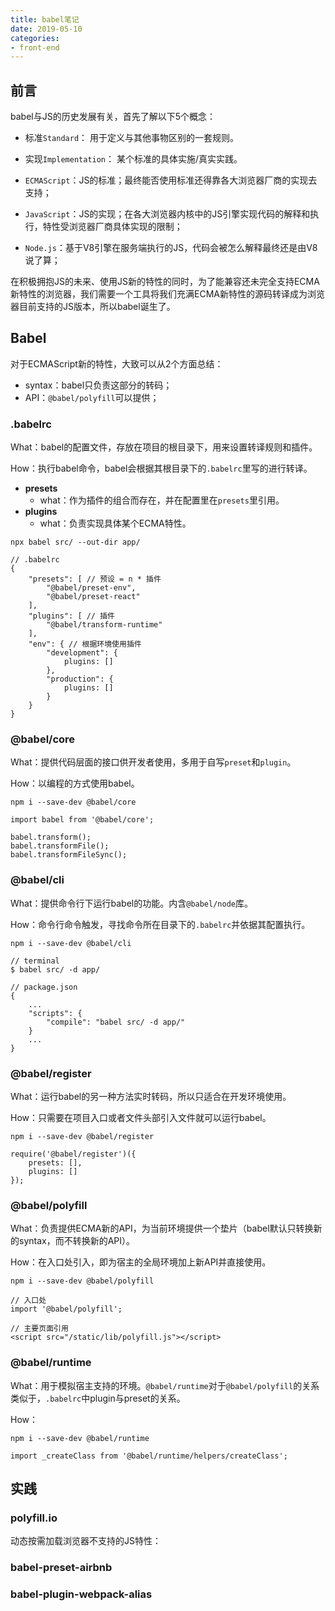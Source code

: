 ```yaml
---
title: babel笔记
date: 2019-05-10
categories:
- front-end
---
```


## 前言

babel与JS的历史发展有关，首先了解以下5个概念：

- 标准`Standard`： 用于定义与其他事物区别的一套规则。
- 实现`Implementation`： 某个标准的具体实施/真实实践。

- `ECMAScript`：JS的标准；最终能否使用标准还得靠各大浏览器厂商的实现去支持；
- `JavaScript`：JS的实现；在各大浏览器内核中的JS引擎实现代码的解释和执行，特性受浏览器厂商具体实现的限制；
- `Node.js`：基于V8引擎在服务端执行的JS，代码会被怎么解释最终还是由V8说了算；

在积极拥抱JS的未来、使用JS新的特性的同时，为了能兼容还未完全支持ECMA新特性的浏览器，我们需要一个工具将我们充满ECMA新特性的源码转译成为浏览器目前支持的JS版本，所以babel诞生了。

## Babel

对于ECMAScript新的特性，大致可以从2个方面总结：

- syntax：babel只负责这部分的转码；
- API：`@babel/polyfill`可以提供；

### .babelrc

What：babel的配置文件，存放在项目的根目录下，用来设置转译规则和插件。

How：执行babel命令，babel会根据其根目录下的`.babelrc`里写的进行转译。

- **presets**
  - what：作为插件的组合而存在，并在配置里在`presets`里引用。
- **plugins**
  - what：负责实现具体某个ECMA特性。

```
npx babel src/ --out-dir app/

// .babelrc
{
	"presets": [ // 预设 = n * 插件
		"@babel/preset-env",
		"@babel/preset-react"
	],
	"plugins": [ // 插件
		"@babel/transform-runtime"
	],
	"env": { // 根据环境使用插件
		"development": {
			plugins: []
		},
		"production": {
			plugins: []
		}
	}
}
```

### @babel/core
What：提供代码层面的接口供开发者使用，多用于自写`preset`和`plugin`。

How：以编程的方式使用babel。

```
npm i --save-dev @babel/core

import babel from '@babel/core';

babel.transform();
babel.transformFile();
babel.transformFileSync();
```

### @babel/cli
What：提供命令行下运行babel的功能。内含`@babel/node`库。

How：命令行命令触发，寻找命令所在目录下的`.babelrc`并依据其配置执行。

```
npm i --save-dev @babel/cli

// terminal
$ babel src/ -d app/

// package.json
{
	...
	"scripts": {
		"compile": "babel src/ -d app/"
	}
	...
}
```

### @babel/register
What：运行babel的另一种方法实时转码，所以只适合在开发环境使用。

How：只需要在项目入口或者文件头部引入文件就可以运行babel。

```
npm i --save-dev @babel/register

require('@babel/register')({
	presets: [],
	plugins: []
});
```

### @babel/polyfill

What：负责提供ECMA新的API，为当前环境提供一个垫片（babel默认只转换新的syntax，而不转换新的API）。

How：在入口处引入，即为宿主的全局环境加上新API并直接使用。

```
npm i --save-dev @babel/polyfill

// 入口处
import '@babel/polyfill';

// 主要页面引用
<script src="/static/lib/polyfill.js"></script>
```

### @babel/runtime

What：用于模拟宿主支持的环境。`@babel/runtime`对于`@babel/polyfill`的关系类似于，`.babelrc`中plugin与preset的关系。

How：

```
npm i --save-dev @babel/runtime

import _createClass from '@babel/runtime/helpers/createClass';
```

## 实践
### polyfill.io
动态按需加载浏览器不支持的JS特性：

<script src="https://polyfill.io/v3/polyfill.min.js?features=default%2CPromise"></script>

### babel-preset-airbnb

### babel-plugin-webpack-alias